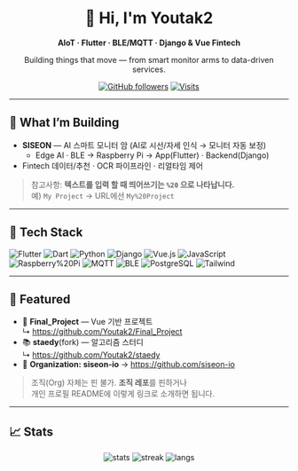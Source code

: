 <!-- Profile README for Youtak2 -->

<div align="center">

# 👋 Hi, I'm **Youtak2**
**AIoT · Flutter · BLE/MQTT · Django & Vue Fintech**

Building things that move — from smart monitor arms to data-driven services.

[![GitHub followers](https://img.shields.io/github/followers/Youtak2?style=for-the-badge)](https://github.com/Youtak2?tab=followers)
[![Visits](https://komarev.com/ghpvc/?username=Youtak2&style=for-the-badge)](#)

</div>

---

## 🚀 What I’m Building
- **SISEON** — AI 스마트 모니터 암 (AI로 시선/자세 인식 → 모니터 자동 보정)  
  - Edge AI · BLE → Raspberry Pi → App(Flutter) · Backend(Django)  
- Fintech 데이터/추천 · OCR 파이프라인 · 리얼타임 제어

> 참고사항: **텍스트를 입력 할 때 띄어쓰기는 `%20` 으로 나타납니다.**  
> 예) `My Project` → URL에선 `My%20Project`

---

## 🧰 Tech Stack
![Flutter](https://img.shields.io/badge/Flutter-02569B?logo=flutter&logoColor=white)
![Dart](https://img.shields.io/badge/Dart-0175C2?logo=dart&logoColor=white)
![Python](https://img.shields.io/badge/Python-3776AB?logo=python&logoColor=white)
![Django](https://img.shields.io/badge/Django-092E20?logo=django&logoColor=white)
![Vue.js](https://img.shields.io/badge/Vue.js-35495E?logo=vuedotjs&logoColor=4FC08D)
![JavaScript](https://img.shields.io/badge/JavaScript-000?logo=javascript)
![Raspberry%20Pi](https://img.shields.io/badge/Raspberry%20Pi-C51A4A?logo=raspberrypi&logoColor=white)
![MQTT](https://img.shields.io/badge/MQTT-660066)
![BLE](https://img.shields.io/badge/BLE-Bluetooth-0082FC?logo=bluetooth&logoColor=white)
![PostgreSQL](https://img.shields.io/badge/PostgreSQL-4169E1?logo=postgresql&logoColor=white)
![Tailwind](https://img.shields.io/badge/Tailwind-0EA5E9?logo=tailwindcss&logoColor=white)

---

## 📌 Featured
- 🔭 **Final_Project** — Vue 기반 프로젝트  
  ↳ https://github.com/Youtak2/Final_Project  
- 📚 **staedy**(fork) — 알고리즘 스터디  
  ↳ https://github.com/Youtak2/staedy  
- 🏢 **Organization:** **siseon-io** → https://github.com/siseon-io

> 조직(Org) 자체는 핀 불가. **조직 레포**를 핀하거나  
> 개인 프로필 README에 이렇게 링크로 소개하면 됩니다.

---

## 📈 Stats
<div align="center">

![stats](https://github-readme-stats.vercel.app/api?username=Youtak2&show_icons=true&theme=transparent)
![streak](https://streak-stats.demolab.com/?user=Youtak2&theme=transparent)
![langs](https://github-readme-stats.vercel.app/api/top-langs/?username=Youtak2&layout=compact&theme=transparent)

</div>
